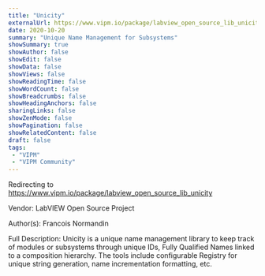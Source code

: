 ```yaml
---
title: "Unicity"
externalUrl: https://www.vipm.io/package/labview_open_source_lib_unicity
date: 2020-10-20
summary: "Unique Name Management for Subsystems"
showSummary: true
showAuthor: false
showEdit: false
showData: false
showViews: false
showReadingTime: false
showWordCount: false
showBreadcrumbs: false
showHeadingAnchors: false
sharingLinks: false
showZenMode: false
showPagination: false
showRelatedContent: false
draft: false
tags:
 - "VIPM"
 - "VIPM Community"
---
```


Redirecting to https://www.vipm.io/package/labview_open_source_lib_unicity

Vendor: LabVIEW Open Source Project

Author(s): Francois Normandin
 
Full Description:
Unicity is a unique name management library to keep track of modules or subsystems through unique IDs, Fully Qualified Names linked to a composition hierarchy.
The tools include configurable Registry for unique string generation, name incrementation formatting, etc.